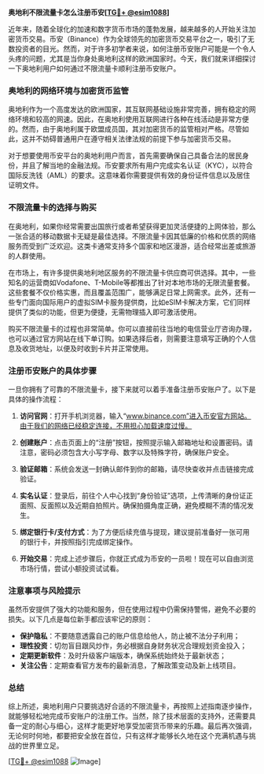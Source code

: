 **奥地利不限流量卡怎么注册币安[[TG💪+ @esim1088](https://t.me/s/esim1088)]**

近年来，随着全球化的加速和数字货币市场的蓬勃发展，越来越多的人开始关注加密货币交易。币安（Binance）作为全球领先的加密货币交易平台之一，吸引了无数投资者的目光。然而，对于许多初学者来说，如何注册币安账户可能是一个令人头疼的问题，尤其是当你身处奥地利这样的欧洲国家时。今天，我们就来详细探讨一下奥地利用户如何通过不限流量卡顺利注册币安账户。

### 奥地利的网络环境与加密货币监管

奥地利作为一个高度发达的欧洲国家，其互联网基础设施非常完善，拥有稳定的网络环境和较高的网速。因此，在奥地利使用互联网进行各种在线活动是非常方便的。然而，由于奥地利属于欧盟成员国，其对加密货币的监管相对严格。尽管如此，这并不妨碍普通用户在遵守相关法律法规的前提下参与加密货币交易。

对于想要使用币安平台的奥地利用户而言，首先需要确保自己具备合法的居民身份，并且了解当地的金融法规。币安要求所有用户完成实名认证（KYC），以符合国际反洗钱（AML）的要求。这意味着你需要提供有效的身份证件信息以及居住证明文件。

### 不限流量卡的选择与购买

在奥地利，如果你经常需要出国旅行或者希望获得更加灵活便捷的上网体验，那么一张合适的移动数据卡无疑是最佳选择。不限流量卡因其低廉的价格和优质的网络服务而受到广泛欢迎。这类卡通常支持多个国家和地区漫游，适合经常出差或旅游的人群使用。

在市场上，有许多提供奥地利地区服务的不限流量卡供应商可供选择。其中，一些知名的运营商如Vodafone、T-Mobile等都推出了针对本地市场的无限流量套餐。这些套餐不仅价格实惠，而且覆盖范围广，能够满足日常上网需求。此外，还有一些专门面向国际用户的虚拟SIM卡服务提供商，比如eSIM卡解决方案，它们同样提供了类似的功能，但更为便捷，无需物理插入即可激活使用。

购买不限流量卡的过程也非常简单。你可以直接前往当地的电信营业厅咨询办理，也可以通过官方网站在线下单订购。如果选择后者，则需要注意填写正确的个人信息及收货地址，以便及时收到卡片并正常使用。

### 注册币安账户的具体步骤

一旦你拥有了可靠的不限流量卡，接下来就可以着手准备注册币安账户了。以下是具体的操作流程：

1. **访问官网**：打开手机浏览器，输入“www.binance.com”进入币安官方网站。由于我们的网络已经稳定连接，不用担心加载速度过慢。
   
2. **创建账户**：点击页面上的“注册”按钮，按照提示输入邮箱地址和设置密码。请注意，密码必须包含大小写字母、数字以及特殊字符，确保账户安全。

3. **验证邮箱**：系统会发送一封确认邮件到你的邮箱，请尽快查收并点击链接完成验证。

4. **实名认证**：登录后，前往个人中心找到“身份验证”选项，上传清晰的身份证正面照、反面照以及近期自拍照片。确保拍摄角度正确，避免模糊不清的情况发生。

5. **绑定银行卡/支付方式**：为了方便后续充值与提现，建议提前准备好一张可用的银行卡，并按照指引完成绑定操作。

6. **开始交易**：完成上述步骤后，你就正式成为币安的一员啦！现在可以自由浏览市场行情，尝试小额投资试试看。

### 注意事项与风险提示

虽然币安提供了强大的功能和服务，但在使用过程中仍需保持警惕，避免不必要的损失。以下几点是每位新手都应该牢记的原则：
- **保护隐私**：不要随意透露自己的账户信息给他人，防止被不法分子利用；
- **理性投资**：切勿盲目跟风炒作，务必根据自身财务状况合理规划资金投入；
- **定期更新软件**：及时升级客户端版本，确保系统始终处于最新状态；
- **关注公告**：定期查看官方发布的最新消息，了解政策变动及新上线项目。

### 总结

综上所述，奥地利用户只要挑选好合适的不限流量卡，再按照上述指南逐步操作，就能够轻松地完成币安账户的注册工作。当然，除了技术层面的支持外，还需要具备一定的耐心与细心，这样才能更好地享受加密货币带来的乐趣。最后再次强调，无论何时何地，都要把安全放在首位，只有这样才能够长久地在这个充满机遇与挑战的世界里立足。

[[TG💪+ @esim1088](https://t.me/s/esim1088) ![Image](https://i.postimg.cc/4NQfJmqS/Snipaste-2025-05-13-00-14-12.png)]